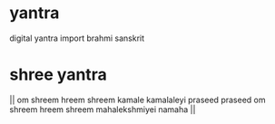 # yantra
digital yantra import brahmi sanskrit 
# shree yantra
|| om shreem hreem shreem kamale
kamalaleyi praseed praseed
om shreem hreem shreem mahalekshmiyei
namaha ||
